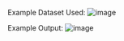 Example Dataset Used:
![image](https://github.com/user-attachments/assets/72eec089-5807-490e-9b7a-1363bc0e6602)

Example Output:
![image](https://github.com/user-attachments/assets/07c2d465-ef63-4e27-b583-ba015d7a27ff)
